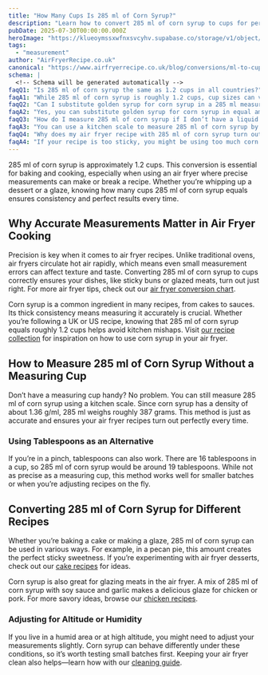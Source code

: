 ```yaml
---
title: "How Many Cups Is 285 ml of Corn Syrup?"
description: "Learn how to convert 285 ml of corn syrup to cups for perfect baking results every time. Get precise measurements and tips for air fryer recipes."
pubDate: 2025-07-30T00:00:00.000Z
heroImage: "https://klueoymssxwfnxsvcyhv.supabase.co/storage/v1/object/public/Shmucket/how-many-cups-is-285-ml-of-corn-syrup.webp"
tags:
  - "measurement"
author: "AirFryerRecipe.co.uk"
canonical: "https://www.airfryerrecipe.co.uk/blog/conversions/ml-to-cups/how-many-cups-is-285-ml-of-corn-syrup"
schema: |
  <!-- Schema will be generated automatically -->
faqQ1: "Is 285 ml of corn syrup the same as 1.2 cups in all countries?"
faqA1: "While 285 ml of corn syrup is roughly 1.2 cups, cup sizes can vary slightly between the US and UK. The US uses a standard 240 ml cup, while the UK uses 250 ml. For precise baking, it’s best to stick to one measurement system or use a kitchen scale."
faqQ2: "Can I substitute golden syrup for corn syrup in a 285 ml measurement?"
faqA2: "Yes, you can substitute golden syrup for corn syrup in equal amounts (285 ml or 1.2 cups). However, golden syrup has a stronger flavor, so it might alter the taste of your recipe slightly. It works well in most air fryer desserts and glazes."
faqQ3: "How do I measure 285 ml of corn syrup if I don’t have a liquid measuring cup?"
faqA3: "You can use a kitchen scale to measure 285 ml of corn syrup by weight (about 387 grams). Alternatively, use tablespoons—285 ml equals roughly 19 tablespoons. For sticky ingredients like corn syrup, lightly greasing the spoon helps with pouring."
faqQ4: "Why does my air fryer recipe with 285 ml of corn syrup turn out too sticky?"
faqA4: "If your recipe is too sticky, you might be using too much corn syrup or not cooking it long enough. Try reducing the 285 ml slightly or increasing the cooking time. Also, ensure your air fryer is clean to avoid uneven cooking—check our cleaning tips for help."
---
```

<p>285 ml of corn syrup is approximately 1.2 cups. This conversion is essential for baking and cooking, especially when using an air fryer where precise measurements can make or break a recipe. Whether you’re whipping up a dessert or a glaze, knowing how many cups 285 ml of corn syrup equals ensures consistency and perfect results every time.</p>

<h2>Why Accurate Measurements Matter in Air Fryer Cooking</h2>
<p>Precision is key when it comes to air fryer recipes. Unlike traditional ovens, air fryers circulate hot air rapidly, which means even small measurement errors can affect texture and taste. Converting 285 ml of corn syrup to cups correctly ensures your dishes, like sticky buns or glazed meats, turn out just right. For more air fryer tips, check out our <a href=https://www.airfryerrecipe.co.uk/air-fryer-conversion-chart>air fryer conversion chart</a>.</p>
<p>Corn syrup is a common ingredient in many recipes, from cakes to sauces. Its thick consistency means measuring it accurately is crucial. Whether you’re following a UK or US recipe, knowing that 285 ml of corn syrup equals roughly 1.2 cups helps avoid kitchen mishaps. Visit <a href=https://www.airfryerrecipe.co.uk/recipes>our recipe collection</a> for inspiration on how to use corn syrup in your air fryer.</p>

<h2>How to Measure 285 ml of Corn Syrup Without a Measuring Cup</h2>
<p>Don’t have a measuring cup handy? No problem. You can still measure 285 ml of corn syrup using a kitchen scale. Since corn syrup has a density of about 1.36 g/ml, 285 ml weighs roughly 387 grams. This method is just as accurate and ensures your air fryer recipes turn out perfectly every time.</p>

<h3>Using Tablespoons as an Alternative</h3>
<p>If you’re in a pinch, tablespoons can also work. There are 16 tablespoons in a cup, so 285 ml of corn syrup would be around 19 tablespoons. While not as precise as a measuring cup, this method works well for smaller batches or when you’re adjusting recipes on the fly.</p>

<h2>Converting 285 ml of Corn Syrup for Different Recipes</h2>
<p>Whether you’re baking a cake or making a glaze, 285 ml of corn syrup can be used in various ways. For example, in a pecan pie, this amount creates the perfect sticky sweetness. If you’re experimenting with air fryer desserts, check out our <a href=https://www.airfryerrecipe.co.uk/recipe-category/cakes>cake recipes</a> for ideas.</p>
<p>Corn syrup is also great for glazing meats in the air fryer. A mix of 285 ml of corn syrup with soy sauce and garlic makes a delicious glaze for chicken or pork. For more savory ideas, browse our <a href=https://www.airfryerrecipe.co.uk/recipe-category/chicken>chicken recipes</a>.</p>

<h3>Adjusting for Altitude or Humidity</h3>
<p>If you live in a humid area or at high altitude, you might need to adjust your measurements slightly. Corn syrup can behave differently under these conditions, so it’s worth testing small batches first. Keeping your air fryer clean also helps—learn how with our <a href=https://www.airfryerrecipe.co.uk/air-fryer-cleaner>cleaning guide</a>.</p>
